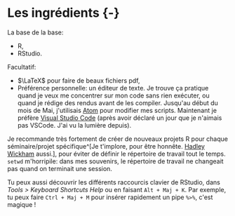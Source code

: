 # Les ingrédients {-}

La base de la base:

* R,
* RStudio.

Facultatif:

* $\LaTeX$ pour faire de beaux fichiers pdf,
* Préférence personnelle: un éditeur de texte. Je trouve ça pratique quand je veux me concentrer sur mon code sans rien exécuter, ou quand je rédige des rendus avant de les compiler. Jusqu'au début du mois de Mai, j'utilisais [Atom](https://atom.io/) pour modifier mes scripts. Maintenant je préfère [Visual Studio Code](https://code.visualstudio.com/) (après avoir déclaré un jour que je n'aimais pas VSCode. J'ai vu la lumière depuis).

Je recommande très fortement de créer de nouveaux projets R pour chaque séminaire/projet spécifique^[Je t'implore, pour être honnête. [Hadley Wickham](https://r4ds.had.co.nz/workflow-projects.html) aussi.], pour éviter de définir le répertoire de travail tout le temps. `setwd` m'horripile: dans mes souvenirs, le répertoire de travail ne changeait pas quand on terminait une session.

Tu peux aussi découvrir les différents raccourcis clavier de RStudio, dans _Tools > Keyboard Shortcuts Help_ ou en faisant `Alt + Maj + K`. Par exemple, tu peux faire `Ctrl + Maj + M` pour insérer rapidement un pipe `%>%`, c'est magique !

